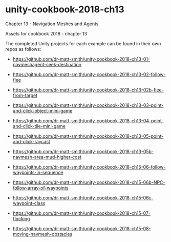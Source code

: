 # unity-cookbook-2018-ch13
Chapter 13 - Navigation Meshes and Agents

Assets for cookbook 2018 - chapter 13

The completed Unity projects for each example can be found in their own repos as follows:

- https://github.com/dr-matt-smith/unity-cookbook-2018-ch13-01-navmeshagent-seek-destination

- https://github.com/dr-matt-smith/unity-cookbook-2018-ch13-02-follow-flee
- https://github.com/dr-matt-smith/unity-cookbook-2018-ch13-02b-flee-from-target

- https://github.com/dr-matt-smith/unity-cookbook-2018-ch13-03-point-and-click-object-mini-game

- https://github.com/dr-matt-smith/unity-cookbook-2018-ch13-04-point-and-click-tile-mini-game

- https://github.com/dr-matt-smith/unity-cookbook-2018-ch13-05-point-and-click-raycast
- https://github.com/dr-matt-smith/unity-cookbook-2018-ch13-05b-navmesh-area-mud-higher-cost

- https://github.com/dr-matt-smith/unity-cookbook-2018-ch15-06-follow-waypoints-in-sequence
- https://github.com/dr-matt-smith/unity-cookbook-2018-ch15-06b-NPC-follow-array-of-waypoints
- https://github.com/dr-matt-smith/unity-cookbook-2018-ch15-06c-waypoint-class

- https://github.com/dr-matt-smith/unity-cookbook-2018-ch15-07-flocking

- https://github.com/dr-matt-smith/unity-cookbook-2018-ch15-08-moving-navmesh-obstacles
